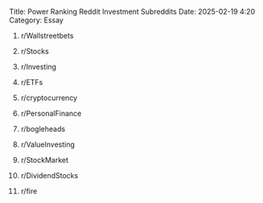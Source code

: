 Title: Power Ranking Reddit Investment Subreddits 
Date: 2025-02-19 4:20 
Category: Essay


1. r/Wallstreetbets

2. r/Stocks

3. r/Investing

4. r/ETFs

5. r/cryptocurrency

6. r/PersonalFinance

7. r/bogleheads

8. r/ValueInvesting

9. r/StockMarket

10. r/DividendStocks

11. r/fire